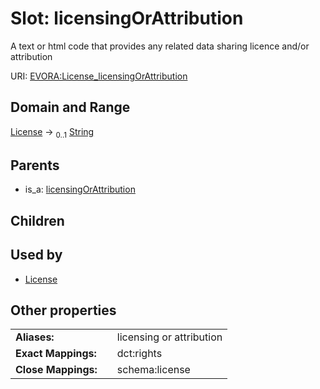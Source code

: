 
# Slot: licensingOrAttribution

A text or html code that provides any related data sharing licence and/or attribution

URI: [EVORA:License_licensingOrAttribution](https://evora-project.eu/License_licensingOrAttribution)


## Domain and Range

[License](License.md) &#8594;  <sub>0..1</sub> [String](types/String.md)

## Parents

 *  is_a: [licensingOrAttribution](licensingOrAttribution.md)

## Children


## Used by

 * [License](License.md)

## Other properties

|  |  |  |
| --- | --- | --- |
| **Aliases:** | | licensing or attribution |
| **Exact Mappings:** | | dct:rights |
| **Close Mappings:** | | schema:license |